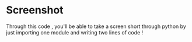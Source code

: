 # Screenshot
Through this code , you'll be able to take a screen short through python by just importing one module and writing two lines of code !
